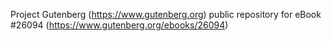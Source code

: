Project Gutenberg (https://www.gutenberg.org) public repository for eBook #26094 (https://www.gutenberg.org/ebooks/26094)
